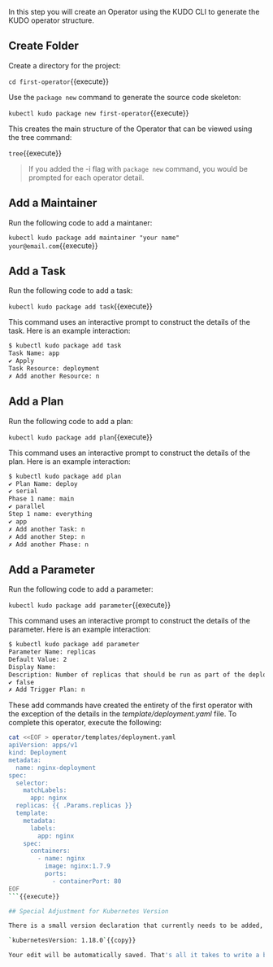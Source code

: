 In this step you will create an Operator using the KUDO CLI to generate the KUDO operator structure.

## Create Folder

Create a directory for the project:

`cd first-operator`{{execute}}

Use the `package new` command to generate the source code skeleton:

`kubectl kudo package new first-operator`{{execute}}

This creates the main structure of the Operator that can be viewed using the tree command:

`tree`{{execute}}

> If you added the -i flag with `package new` command, you would be prompted for each operator detail.

## Add a Maintainer

Run the following code to add a maintaner:

`kubectl kudo package add maintainer "your name" your@email.com`{{execute}}

## Add a Task

Run the following code to add a task:

`kubectl kudo package add task`{{execute}}

This command uses an interactive prompt to construct the details of the task. Here is an example interaction:

```bash
$ kubectl kudo package add task
Task Name: app
✔ Apply
Task Resource: deployment
✗ Add another Resource: n
```

## Add a Plan

Run the following code to add a plan:

`kubectl kudo package add plan`{{execute}}

This command uses an interactive prompt to construct the details of the plan. Here is an example interaction:

```bash
$ kubectl kudo package add plan
✔ Plan Name: deploy
✔ serial
Phase 1 name: main
✔ parallel
Step 1 name: everything
✔ app
✗ Add another Task: n
✗ Add another Step: n
✗ Add another Phase: n
```

## Add a Parameter

Run the following code to add a parameter:

`kubectl kudo package add parameter`{{execute}}

This command uses an interactive prompt to construct the details of the parameter. Here is an example interaction:

```bash
$ kubectl kudo package add parameter
Parameter Name: replicas
Default Value: 2
Display Name:
Description: Number of replicas that should be run as part of the deployment
✔ false
✗ Add Trigger Plan: n
```

These add commands have created the entirety of the first operator with the exception of the details in the *template/deployment.yaml* file. To complete this operator, execute the following:

```bash
cat <<EOF > operator/templates/deployment.yaml
apiVersion: apps/v1
kind: Deployment
metadata:
  name: nginx-deployment
spec:
  selector:
    matchLabels:
      app: nginx
  replicas: {{ .Params.replicas }}
  template:
    metadata:
      labels:
        app: nginx
    spec:
      containers:
        - name: nginx
          image: nginx:1.7.9
          ports:
            - containerPort: 80
EOF
```{{execute}}

## Special Adjustment for Kubernetes Version

There is a small version declaration that currently needs to be added, [but will soon not be necessary](https://github.com/kudobuilder/kudo/issues/1419). Open the `operator/operator.yaml`{{open}} file just after the `kudoVersion: n.n.n` line. Add this line:

`kubernetesVersion: 1.18.0`{{copy}}

Your edit will be automatically saved. That's all it takes to write a basic KUDO Operator. In the next steps, we'll package it up and run the Operator.
